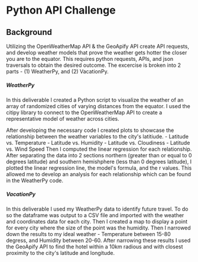 # Python API Challenge

## Background
Utilizing the OpenWeatherMap API & the GeoApify API create API requests, and develop weather models that prove the weather gets hotter the closer you are to the equator. This requires python requests, APIs, and json traversals to obtain the desired outcome. The excercise is broken into 2 parts - (1) WeatherPy, and 
(2) VacationPy. 

#####  WeatherPy
In this deliverable I created a Python script to visualize the weather of an array of randomized cities of varying distances from the equator. I used the citipy library to connect to the OpenWeatherMap API to create a representative model of weather across cities.

After developing the necessary code I created plots to showcase the relationship between the weather variables to the city's latitiude.
    - Latitude vs. Temperature
    - Latitude vs. Humidity
    - Latitude vs. Cloudiness
    - Latitude vs. Wind Speed
Then I computed the linear regression for each relationship. After separating the data into 2 sections northern (greater than or equal to 0 degrees latitude) and southern hemishphere (less than 0 degrees latitude), I plotted the linear regression line, the model's formula, and the r values. This allowed me to develop an analysis for each relationship which can be found in the WeatherPy code. 

##### VacationPy
In this deliverable I used my WeatherPy data to identify future travel. To do so the dataframe was output to a CSV file and imported with the weather and coordinates data for each city. Then I created a map to display a point for every city where the size of the point was the humidity. Then I narrowed down the results to my ideal weather - Temperature between 15-80 degress, and Humidity between 20-60. After narrowing these results I used the GeoApify API to find the hotel within a 10km radious and with closest proximity to the city's latitude and longitude. 

